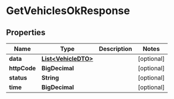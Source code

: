 

# GetVehiclesOkResponse


## Properties

| Name | Type | Description | Notes |
|------------ | ------------- | ------------- | -------------|
|**data** | [**List&lt;VehicleDTO&gt;**](VehicleDTO.md) |  |  [optional] |
|**httpCode** | **BigDecimal** |  |  [optional] |
|**status** | **String** |  |  [optional] |
|**time** | **BigDecimal** |  |  [optional] |



